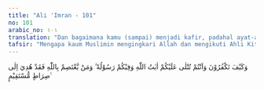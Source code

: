 ```yaml
---
title: "Ali 'Imran - 101"
no: 101
arabic_no: ١٠١
translation: "Dan bagaimana kamu (sampai) menjadi kafir, padahal ayat-ayat Allah dibacakan kepada kamu, dan Rasul-Nya (Muhammad) pun berada di tengah-tengah kamu? Barangsiapa berpegang teguh kepada (agama) Allah, maka sungguh, dia diberi petunjuk kepada jalan yang lurus."
tafsir: "Mengapa kaum Muslimin mengingkari Allah dan mengikuti Ahli Kitab, padahal mereka telah mendengar ayat-ayat Allah yang dibacakan kepada mereka dan ayat-ayat itu adalah sumber petunjuk yang mengandung segala macam kebaikan dan selalu menganjurkan agar memelihara keimanan sedang Rasulullah sendiri masih berada di tengan-tengah mereka sebagai lambang kebenaran, kebajikan dan persaudaraan.\n\nMaka pantaskah orang mukmin yang telah diberi anugerah oleh Allah sedemikian besar mengikuti segolongan orang yang sudah nyata sesat sebelumnya dan menyesatkan orang banyak dari jalan yang lurus? Karena itu hendaklah seorang mukmin berpegang teguh kepada ajaran Allah dan Rasul-Nya. Dengan demikian akan terpeliharalah mereka dan selalu berada dalam lingkungan hidayah-Nya, tidak akan sesat untuk selama-lamanya dan tidak akan merasa takut."
---
```

وَكَيْفَ تَكْفُرُوْنَ وَاَنْتُمْ تُتْلٰى عَلَيْكُمْ اٰيٰتُ اللّٰهِ وَفِيْكُمْ رَسُوْلُهٗ ۗ وَمَنْ يَّعْتَصِمْ بِاللّٰهِ فَقَدْ هُدِيَ اِلٰى صِرَاطٍ مُّسْتَقِيْمٍ ࣖ